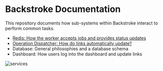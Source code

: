 # Backstroke Documentation

This repository documents how sub-systems within Backstroke interact to perform common tasks.

- [Redis: How the worker accepts jobs and provides status updates](REDIS.md)
- [Operation Dispatcher: How do links automatically update?](OPERATION_DISPATCHER.md)
- Database: General philosophies and a database schema
- Dashboard: How users log into the dashboard and update links

![services](https://user-images.githubusercontent.com/1704236/33268089-d718e718-d349-11e7-9baa-75d86d05604b.png)
